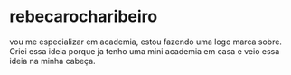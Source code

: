 # rebecarocharibeiro
vou me especializar em academia, estou fazendo uma logo marca sobre. 
Criei essa ideia porque ja tenho uma mini academia em casa e veio essa ideia na minha cabeça.
